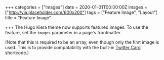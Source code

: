 +++
categories = ["Images"]
date = 2020-01-01T00:00:00Z
images = ["http://via.placeholder.com/600x200"]
tags = ["Feature Image", "Layout"]
title = "Feature Image"

+++
The Hugo Kiera theme now supports featured images. To use the feature, set the `images` parameter in a page's frontmatter.

(Note that this is required to be an array, even though only the first image is used. This is to provide compatability with the built-in [Twitter Card](https://gohugo.io/templates/internal/#twitter-cards) shortcode.)